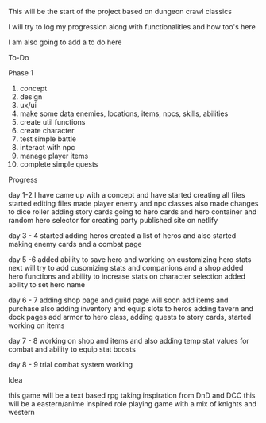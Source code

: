 This will be the start of the project based on dungeon crawl classics

I will try to log my progression along with functionalities and how too's here

I am also going to add a to do here

To-Do

Phase 1
1. concept
2. design
3. ux/ui
4. make some data enemies, locations, items, npcs, skills, abilities
5. create util functions
6. create character
7. test simple battle
8. interact with npc
9. manage player items
10. complete simple quests

Progress

day 1-2
I have came up with a concept and have started creating all files
started editing files made player enemy and npc classes also made changes to dice roller
adding story cards going to hero cards and hero container and random hero selector for creating party
published site on netlify

day 3 - 4
started adding heros created a list of heros and also started making enemy cards and a combat page

day 5 -6
added ability to save hero and working on customizing hero stats next will try to add cusomizing stats and companions and a shop
added hero functions and ability to increase stats on character selection added ability to set hero name

day 6 - 7
adding shop page and guild page will soon add items and purchase also adding inventory and equip slots to heros
adding tavern and dock pages add armor to hero class, adding quests to story cards, started working on items

day 7 - 8
working on shop and items and also adding temp stat values for combat and ability to equip stat boosts

day 8 - 9
trial combat system working

Idea

this game will be a text based rpg taking inspiration from DnD and DCC
this will be a eastern/anime inspired role playing game with a mix of knights and western